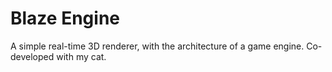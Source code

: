 # Blaze Engine
A simple real-time 3D renderer, with the architecture of a game engine. Co-developed with my cat.
